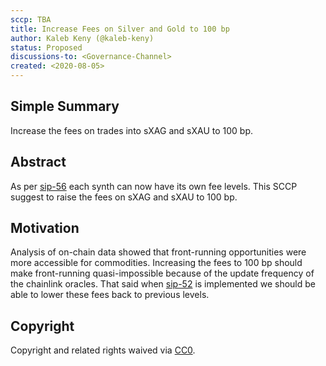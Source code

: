 ```yaml
---
sccp: TBA
title: Increase Fees on Silver and Gold to 100 bp
author: Kaleb Keny (@kaleb-keny)
status: Proposed
discussions-to: <Governance-Channel>
created: <2020-08-05>
---
```


## Simple Summary

Increase the fees on trades into sXAG and sXAU to 100 bp.

## Abstract

<!--A short (~200 word) description of the variable change proposed.-->

As per [sip-56](https://github.com/Synthetixio/SIPs/blob/master/SIPS/sip-56.md) each synth can now have its own fee levels. This SCCP suggest to raise the fees on sXAG and sXAU to 100 bp.

## Motivation

Analysis of on-chain data showed that front-running opportunities were more accessible for commodities. Increasing the fees to 100 bp should make front-running quasi-impossible because of the update frequency of the chainlink oracles. That said when [sip-52](https://sips.synthetix.io/sips/sip-52) is implemented we should be able to lower these fees back to previous levels.

## Copyright

Copyright and related rights waived via [CC0](https://creativecommons.org/publicdomain/zero/1.0/).
